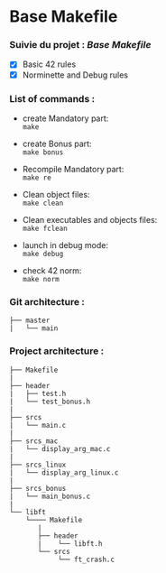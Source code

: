 # Base Makefile

### **Suivie du projet : *Base Makefile***
- [x] Basic 42 rules
- [x] Norminette and Debug rules

### **List of commands :**  

* create Mandatory part:  
```make```

* create Bonus part:  
```make bonus```

* Recompile Mandatory part:  
```make re```

* Clean object files:  
```make clean```

* Clean executables and objects files:  
```make fclean```

* launch in debug mode:  
```make debug```

* check 42 norm:  
```make norm```

### **Git architecture :**
```
├── master
|   └── main
```

### **Project architecture :**
```
├── Makefile
|
├── header
|   ├── test.h
|   └── test_bonus.h
|
├── srcs
|   └── main.c
|
├── srcs_mac
|   └── display_arg_mac.c
|
├── srcs_linux
|   └── display_arg_linux.c
|
├── srcs_bonus
|   └── main_bonus.c
|
└── libft
   	└──── Makefile
	   |
	   ├── header
	   |	└── libft.h
	   └── srcs
      		└── ft_crash.c
```
